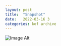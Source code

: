 ```yaml
---
layout:	post
title:	"Snapshot"
date:	2022-03-16 3
categories:	kof archive
---
```


![Image Alt](https://k0f.github.io/assets/2022-03-16-170150.jpg)